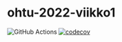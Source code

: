 # ohtu-2022-viikko1

![GitHub Actions](https://github.com/ramipiik/ohtu-2022-viikko1/workflows/CI/badge.svg)
[![codecov](https://codecov.io/gh/ramipiik/ohtu-2022-viikko1/branch/main/graph/badge.svg?token=KXCAZ5BYW8)](https://codecov.io/gh/ramipiik/ohtu-2022-viikko1)
